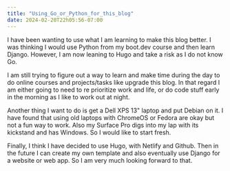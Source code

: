 ```yaml
---
title: "Using_Go_or_Python_for_this_blog"
date: 2024-02-20T22h05:56-07:00
---
```

I have been wanting to use what I am learning to make this blog better. I was thinking I would use Python from my boot.dev course and then learn Django. However, I am now leaning to Hugo and take a risk as I do not know Go.

I am still trying to figure out a way to learn and make time during the day to do online courses and projects/tasks like upgrade this blog. In that regard I am either going to need to re prioritize work and life, or do code stuff early in the morning as I like to work out at night.

Another thing I want to do is get a Dell XPS 13" laptop and put Debian on it. I have found that using old laptops with ChromeOS or Fedora are okay but not a fun way to work. Also my Surface Pro digs into my lap with its kickstand and has Windows. So I would like to start fresh.

Finally, I think I have decided to use Hugo, with Netlify and Github. Then in the future I can create my own template and also eventually use Django for a website or web app. So I am very much looking forward to that.
